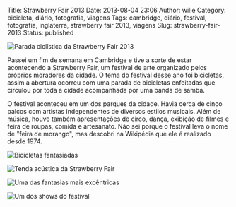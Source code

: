 Title: Strawberry Fair 2013
Date: 2013-08-04 23:06
Author: wille
Category: bicicleta, diário, fotografia, viagens
Tags: cambridge, diário, festival, fotografia, inglaterra, strawberry fair 2013, viagens
Slug: strawberry-fair-2013
Status: published

![Parada ciclística da Strawberry Fair
2013](http://images.wille.blog.br/img_1558.jpg)

Passei um fim de semana em Cambridge e tive a sorte de estar acontecendo
a Strawberry Fair, um festival de arte organizado pelos próprios
moradores da cidade. O tema do festival desse ano foi bicicletas, assim
a abertura ocorreu com uma parada de bicicletas enfeitadas que circulou
por toda a cidade acompanhada por uma banda de samba.

O festival aconteceu em um dos parques da cidade. Havia cerca de cinco
palcos com artistas independentes de diversos estilos musicais. Além de
música, houve também apresentações de circo, dança, exibição de filmes e
feira de roupas, comida e artesanato. Não sei porque o festival leva o
nome de "feira de morango", mas descobri na Wikipédia que ele é
realizado desde 1974.

![Bicicletas
fantasiadas](http://images.wille.blog.br/img_1539.jpg)

![Tenda acústica da Strawberry
Fair](http://images.wille.blog.br/img_1571.jpg)

![Uma das fantasias mais
excêntricas](http://images.wille.blog.br/img_1537.jpg)

![Um dos shows do
festival](http://images.wille.blog.br/img_1573.jpg)
